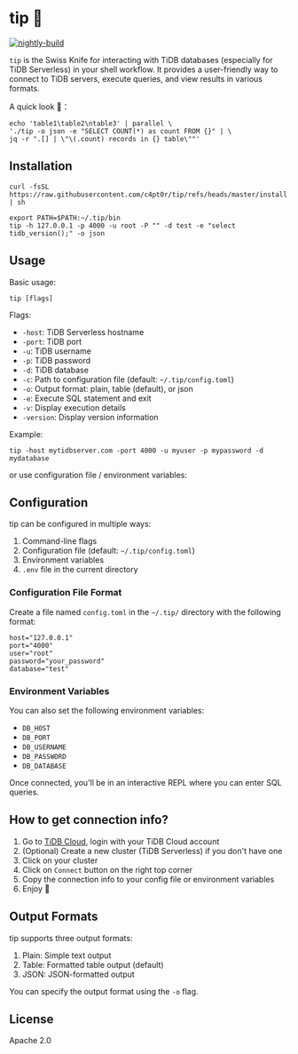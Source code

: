 # tip 🧰

[![nightly-build](https://github.com/c4pt0r/tip/actions/workflows/ci.yml/badge.svg)](https://github.com/c4pt0r/tip/actions/workflows/ci.yml)

`tip` is the Swiss Knife for interacting with TiDB databases (especially for TiDB Serverless) in your shell workflow. It provides a user-friendly way to connect to TiDB servers, execute queries, and view results in various formats.

A quick look 👀：

```
echo 'table1\table2\ntable3' | parallel \
'./tip -o json -e "SELECT COUNT(*) as count FROM {}" | \
jq -r ".[] | \"\(.count) records in {} table\""'
```

## Installation

```
curl -fsSL https://raw.githubusercontent.com/c4pt0r/tip/refs/heads/master/install.sh | sh
```

```
export PATH=$PATH:~/.tip/bin
tip -h 127.0.0.1 -p 4000 -u root -P "" -d test -e "select tidb_version();" -o json
```


## Usage

Basic usage:

```
tip [flags]
```

Flags:

- `-host`: TiDB Serverless hostname
- `-port`: TiDB port
- `-u`: TiDB username
- `-p`: TiDB password
- `-d`: TiDB database
- `-c`: Path to configuration file (default: `~/.tip/config.toml`)
- `-o`: Output format: plain, table (default), or json
- `-e`: Execute SQL statement and exit
- `-v`: Display execution details
- `-version`: Display version information

Example:

```
tip -host mytidbserver.com -port 4000 -u myuser -p mypassword -d mydatabase
```

or use configuration file / environment variables:

## Configuration

tip can be configured in multiple ways:

1. Command-line flags
2. Configuration file (default: `~/.tip/config.toml`)
3. Environment variables
4. `.env` file in the current directory

### Configuration File Format

Create a file named `config.toml` in the `~/.tip/` directory with the following format:

```
host="127.0.0.1"
port="4000"
user="root"
password="your_password"
database="test"
```

### Environment Variables

You can also set the following environment variables:

- `DB_HOST`
- `DB_PORT`
- `DB_USERNAME`
- `DB_PASSWORD`
- `DB_DATABASE`

Once connected, you'll be in an interactive REPL where you can enter SQL queries.

## How to get connection info?

1. Go to [TiDB Cloud](https://tidbcloud.com/), login with your TiDB Cloud account
2. (Optional) Create a new cluster (TiDB Serverless) if you don't have one
3. Click on your cluster
4. Click on `Connect` button on the right top corner
5. Copy the connection info to your config file or environment variables
6. Enjoy 🚀

## Output Formats

tip supports three output formats:

1. Plain: Simple text output
2. Table: Formatted table output (default)
3. JSON: JSON-formatted output

You can specify the output format using the `-o` flag.

## License

Apache 2.0
